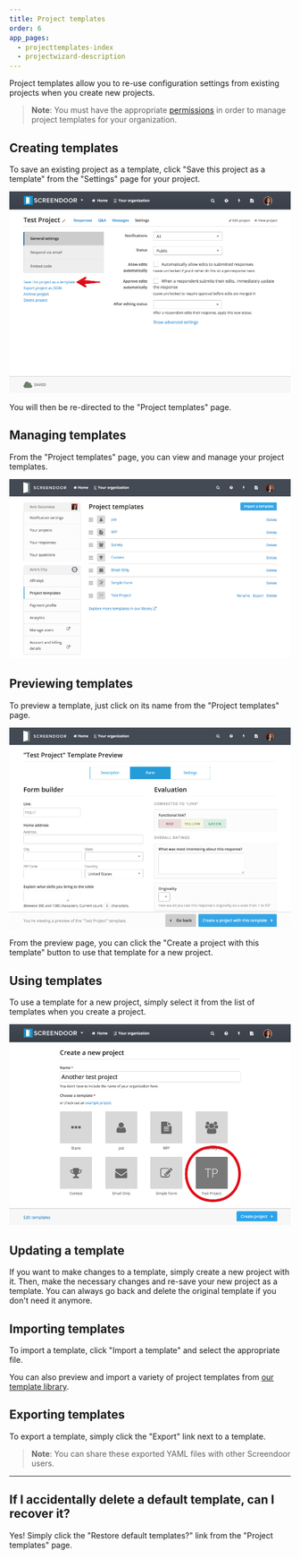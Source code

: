 ```yaml
---
title: Project templates
order: 6
app_pages:
  - projecttemplates-index
  - projectwizard-description
---
```


Project templates allow you to re-use configuration settings from existing projects when you create new projects.

> **Note**: You must have the appropriate [permissions](/articles/dashboard/accounts/managing_users.html#managing-user-permissions) in order to manage project templates for your organization.

## Creating templates

To save an existing project as a template, click "Save this project as a template" from the "Settings" page for your project.

![save project as template](../images/save_project_as_template.png)

You will then be re-directed to the "Project templates" page.

## Managing templates

From the "Project templates" page, you can view and manage your project templates.

![project templates](../images/project_templates.png)

## Previewing templates

To preview a template, just click on its name from the "Project templates" page.

![preview template](../images/preview_project_template.png)

From the preview page, you can click the "Create a project with this template" button to use that template for a new project.

## Using templates

To use a template for a new project, simply select it from the list of templates when you create a project.

![create project from template](../images/create_project_from_template.png)

## Updating a template

If you want to make changes to a template, simply create a new project with it. Then, make the necessary changes and re-save your new project as a template. You can always go back and delete the original template if you don't need it anymore.

## Importing templates

To import a template, click "Import a template" and select the appropriate file.

You can also preview and import a variety of project templates from [our template library](https://github.com/dobtco/screendoor-project-templates).

## Exporting templates

To export a template, simply click the "Export" link next to a template.

> **Note**: You can share these exported YAML files with other Screendoor users.

---
## If I accidentally delete a default template, can I recover it?
Yes! Simply click the "Restore default templates?" link from the "Project templates" page.
